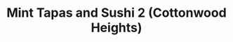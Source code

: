 ---
layout: place
title: "Mint Tapas and Sushi 2 (Cottonwood Heights)"
permalink: /utah/holladay/mint-tapas-and-sushi-2-cottonwood-heights.html
stateAbbr: UT
stateName: Utah
cityName: Holladay
seo:
  name: "Mint Tapas and Sushi 2 (Cottonwood Heights)"
  type: Restaurant
  links: null
description: "Mint Tapas and Sushi 2 (Cottonwood Heights) serves delicious sushi in Holladay, Utah. Try fresh Japanese dishes for a great dining experience. "
place_id: ChIJqWMmvR1jUocREYyiBvHS1k0
photos:
  - name: >-
      places/ChIJqWMmvR1jUocREYyiBvHS1k0/photos/AeeoHcI1qvPdSIWkVwA6_TTnMavRcUXI1utefJh6q81ciIYUzEhGPlqy82r39oVS9Mvwqh9kbOWc9K1sAzNQaAQlkpKNfRLAxdOJMyQcoGIO8sTl9hOXLpec7dIufub7ueBkXprLfW8V5soVXKXwSNge-h9GsXkWCvBvFVWpaVd_DnSUVkr8mkrZoFIBFUGbrlSkWd2SxrNDuaZaxNhNHtf21ZTT6xXO3_bnULaLNelM3EtZRSZagGhxoBXWTieLKeyKOZGp5GI0MaJ23UP7b5CORGNboGRzmeeZcRMASEHpfAcmAA
    widthPx: 4032
    heightPx: 3024
    authorAttributions:
      - displayName: Mint Tapas and Sushi 2 (Cottonwood Heights)
        uri: https://maps.google.com/maps/contrib/108014099567313467760
        photoUri: >-
          https://lh3.googleusercontent.com/a-/ALV-UjWSRlmyrJg3GbtZQaMoWCdWAyYR4GyzoZrQRy11u36bnt93-_I=s100-p-k-no-mo
    flagContentUri: >-
      https://www.google.com/local/imagery/report/?cb_client=maps_api_places.places_api&image_key=!1e10!2sAF1QipPSl0dCVamI2NIQ1zhcDcrMVQoxUI_aC13zFjfl&hl=en-US
    googleMapsUri: >-
      https://www.google.com/maps/place//data=!3m4!1e2!3m2!1sAF1QipPSl0dCVamI2NIQ1zhcDcrMVQoxUI_aC13zFjfl!2e10!4m2!3m1!1s0x8752631dbd2663a9:0x4dd6d2f106a28c11
  - name: >-
      places/ChIJqWMmvR1jUocREYyiBvHS1k0/photos/AeeoHcJExDsfAQxT5oYQCfo5wgLgM2QHrpDl6lSavr7vnwd9Rq6iWAW5wMy2yIB9Ew_MbcSBW3TxS6UgMMkpgcNvd4IQMAcvj99hxn_7ckcIQM63tOg2TexjcU3-G1L-_54yqqQMSuf2MLxHnUgcXhqVcLlakKs97-Nu8UfbweCY88Ush_4x8cunIhNrRskcUSfdURJmLNR8az3ciOcs5QZvJCR5zrhmOidI7N-FYFGgXo-KvK4hWl7UP0kQdyuSE25_mUO6BXLUEM7vDp3cWAYiyv_9_lIxBgYxNiWalIyIsYE1Dw
    widthPx: 1280
    heightPx: 960
    authorAttributions:
      - displayName: Mint Tapas and Sushi 2 (Cottonwood Heights)
        uri: https://maps.google.com/maps/contrib/108014099567313467760
        photoUri: >-
          https://lh3.googleusercontent.com/a-/ALV-UjWSRlmyrJg3GbtZQaMoWCdWAyYR4GyzoZrQRy11u36bnt93-_I=s100-p-k-no-mo
    flagContentUri: >-
      https://www.google.com/local/imagery/report/?cb_client=maps_api_places.places_api&image_key=!1e10!2sAF1QipPRhzjJlf1Bdp76Qe4cC26yCPxfwEly57n1IzLe&hl=en-US
    googleMapsUri: >-
      https://www.google.com/maps/place//data=!3m4!1e2!3m2!1sAF1QipPRhzjJlf1Bdp76Qe4cC26yCPxfwEly57n1IzLe!2e10!4m2!3m1!1s0x8752631dbd2663a9:0x4dd6d2f106a28c11
  - name: >-
      places/ChIJqWMmvR1jUocREYyiBvHS1k0/photos/AeeoHcLsQvDF4-hJuuvadza1dW0ZqPFR01siUU4PjQwFJHPEJVisHN0nCu5Q5FUrEJ2D-uI7_vWvP-kuygDDZhL6fh0PAlU0gU8RHZIaVIKL5Uzh14DWmkoNWAxgmKsU6qJgMBc53sAK6TUMLt7lqUb-cd4BsqDfUOtV07nh_5Ha27Jqa8wfwaLJZosJgEharpacICPxDK2r9Nh8U_sr6tgir6cK_ROGWLrFhamOJJznzWUftYzAIoM4XyOAASTeNHQxHdEgULRKMyErt5OosNeHzYnpVFJXySqBVrzf6lVc5QVhYQ
    widthPx: 4800
    heightPx: 3201
    authorAttributions:
      - displayName: Mint Tapas and Sushi 2 (Cottonwood Heights)
        uri: https://maps.google.com/maps/contrib/108014099567313467760
        photoUri: >-
          https://lh3.googleusercontent.com/a-/ALV-UjWSRlmyrJg3GbtZQaMoWCdWAyYR4GyzoZrQRy11u36bnt93-_I=s100-p-k-no-mo
    flagContentUri: >-
      https://www.google.com/local/imagery/report/?cb_client=maps_api_places.places_api&image_key=!1e10!2sAF1QipMkJSWBP77Fp70_dMbtJtbhKQ9eVJ52VxsKp3V2&hl=en-US
    googleMapsUri: >-
      https://www.google.com/maps/place//data=!3m4!1e2!3m2!1sAF1QipMkJSWBP77Fp70_dMbtJtbhKQ9eVJ52VxsKp3V2!2e10!4m2!3m1!1s0x8752631dbd2663a9:0x4dd6d2f106a28c11
  - name: >-
      places/ChIJqWMmvR1jUocREYyiBvHS1k0/photos/AeeoHcJsesKZAo1r1w8VI4yH-ZFuAnTWh9WHZGdRkZlSzYWKQoncZO_ul9NJTxexoWtpcgI_EjhWeIn4QRl2zKOU2vTYze9-CIU-Yvs8SDUXyo7k-Y7trT3Ibo8YKnpufaxNPszWHYNH9H9LRQHElovE17Xh1BHmcAen_P5rhARXQY0LL7ESoMLTkkf9YxvUHYKsteNoQ13z--2rFyyfTOBMB1WjDBmlPv2dy8uKVjN4NqN14s2EI0Dq-mt9Q-IKxL3r0jEzgAjO7lXJAAdzHjz18Tuz5X3LHpaBAB1Oq4GNrAqwOw
    widthPx: 4800
    heightPx: 3201
    authorAttributions:
      - displayName: Mint Tapas and Sushi 2 (Cottonwood Heights)
        uri: https://maps.google.com/maps/contrib/108014099567313467760
        photoUri: >-
          https://lh3.googleusercontent.com/a-/ALV-UjWSRlmyrJg3GbtZQaMoWCdWAyYR4GyzoZrQRy11u36bnt93-_I=s100-p-k-no-mo
    flagContentUri: >-
      https://www.google.com/local/imagery/report/?cb_client=maps_api_places.places_api&image_key=!1e10!2sAF1QipO9K_PrKZTWc7Vh2iRcyL1Oe88Ipc2ZfiWEqVmr&hl=en-US
    googleMapsUri: >-
      https://www.google.com/maps/place//data=!3m4!1e2!3m2!1sAF1QipO9K_PrKZTWc7Vh2iRcyL1Oe88Ipc2ZfiWEqVmr!2e10!4m2!3m1!1s0x8752631dbd2663a9:0x4dd6d2f106a28c11
  - name: >-
      places/ChIJqWMmvR1jUocREYyiBvHS1k0/photos/AeeoHcLKSJt4qUIDydRhqMWl5S8weSfa28HZ5qq33wGn0Ncyf6Q_2wxxSzVJ0vpOhnOn2-nr6O_LxZXgowF7iTy8T5DeF40-9lZReF4dEaj7_Sg9BChmO5rGivA_61ms_RWzpD-pwfTP6ZXCZ_OulmMKfK2bkn7p6BGIH63uB8zclpnBcEP6QEU-FRpiNz2yhCEw0nzq5xbTDFzQ2OTAn_HiG47FYNtUHlD1NfQNJIArHTbpjBWV3FDUtXI1fSKoKiDImfTFT4X3wqefMXNowLer7pZSF-aBJykIp86qCQq8iTki_A
    widthPx: 4800
    heightPx: 3201
    authorAttributions:
      - displayName: Mint Tapas and Sushi 2 (Cottonwood Heights)
        uri: https://maps.google.com/maps/contrib/108014099567313467760
        photoUri: >-
          https://lh3.googleusercontent.com/a-/ALV-UjWSRlmyrJg3GbtZQaMoWCdWAyYR4GyzoZrQRy11u36bnt93-_I=s100-p-k-no-mo
    flagContentUri: >-
      https://www.google.com/local/imagery/report/?cb_client=maps_api_places.places_api&image_key=!1e10!2sAF1QipNBuSezRjPZmg3U27xwBQ0DREmAMALhg8eFqt9l&hl=en-US
    googleMapsUri: >-
      https://www.google.com/maps/place//data=!3m4!1e2!3m2!1sAF1QipNBuSezRjPZmg3U27xwBQ0DREmAMALhg8eFqt9l!2e10!4m2!3m1!1s0x8752631dbd2663a9:0x4dd6d2f106a28c11
  - name: >-
      places/ChIJqWMmvR1jUocREYyiBvHS1k0/photos/AeeoHcJGZf7Jmkf0qOUSEKr3HNVZHeozNPT1p1LY9tXInmmR05hTdKTVyND3EV5ibIka8OD4IF6ft80QRE1Xz4USaUe_LmE-wd3D3_B8xys51Q_18vI0AfAj6G94do9fiVUGdQkPdWiVekItgh7lssyB7gPdPHw8aze3DAiDGPbJITtN2PKdH-pomRv7_n3k9koHEZalOchRAnl92h4brdWOZP3WHyruapb_f-Vkjej7amC3dhSfwq0Rupyh6kLSuzx5aejQbOKiNwhX73gdqSFiNygD7IBpgEetShbRBKuchreHYQ
    widthPx: 4800
    heightPx: 3201
    authorAttributions:
      - displayName: Mint Tapas and Sushi 2 (Cottonwood Heights)
        uri: https://maps.google.com/maps/contrib/108014099567313467760
        photoUri: >-
          https://lh3.googleusercontent.com/a-/ALV-UjWSRlmyrJg3GbtZQaMoWCdWAyYR4GyzoZrQRy11u36bnt93-_I=s100-p-k-no-mo
    flagContentUri: >-
      https://www.google.com/local/imagery/report/?cb_client=maps_api_places.places_api&image_key=!1e10!2sAF1QipOP4mGrTn5SJOLKKYHkICLe090LCyKEyfvxVfoL&hl=en-US
    googleMapsUri: >-
      https://www.google.com/maps/place//data=!3m4!1e2!3m2!1sAF1QipOP4mGrTn5SJOLKKYHkICLe090LCyKEyfvxVfoL!2e10!4m2!3m1!1s0x8752631dbd2663a9:0x4dd6d2f106a28c11
  - name: >-
      places/ChIJqWMmvR1jUocREYyiBvHS1k0/photos/AeeoHcKt1-QoentqA7Ji-MWk-ObAw1sYpw3KsxbrjM_GLdTwE5la-E9nw1RXbpHD7YtXz4y7ohIiYDJOMR9KOQ6aq9e3yBetp46dCTj0P6DAQJ0x6duWymkZjPtc-tBvo9XOpoOzOXmVOdZdLRqPmNj_STXB6vvD9AlPmXi7_7NuYP3tmRGtThF9Nsf-itY0-vCn1mIXhmN_oY2uUvdwAIhD0w80N647RSV4r9S6HfSrmWxz0_FlB-KnbermyAfetrmfTL0mzvJushS9qWWTrOqBWS-xfeG8D9jdLX17aWfqgePRog
    widthPx: 4800
    heightPx: 3201
    authorAttributions:
      - displayName: Mint Tapas and Sushi 2 (Cottonwood Heights)
        uri: https://maps.google.com/maps/contrib/108014099567313467760
        photoUri: >-
          https://lh3.googleusercontent.com/a-/ALV-UjWSRlmyrJg3GbtZQaMoWCdWAyYR4GyzoZrQRy11u36bnt93-_I=s100-p-k-no-mo
    flagContentUri: >-
      https://www.google.com/local/imagery/report/?cb_client=maps_api_places.places_api&image_key=!1e10!2sAF1QipPGh2wPsjTd5o57ip2Fq_Xui9DmLhT8WnBtRdaY&hl=en-US
    googleMapsUri: >-
      https://www.google.com/maps/place//data=!3m4!1e2!3m2!1sAF1QipPGh2wPsjTd5o57ip2Fq_Xui9DmLhT8WnBtRdaY!2e10!4m2!3m1!1s0x8752631dbd2663a9:0x4dd6d2f106a28c11
  - name: >-
      places/ChIJqWMmvR1jUocREYyiBvHS1k0/photos/AeeoHcI2vjKRkRlYY_c9Nz2jj_aRCOUfmLPuXKOPJov5RWxNdKa_lERca0M5kWe4OljwBFjKadru0ahmxVHhxtTzQ7yRIcYRd2BQhp2YiKnCh-WoFQ09GjvwB-i8i_UDASh1XY4NtcJ1dMtDpqx1ec0D55kgKrVcIJC8nV4w38KpjGVzE-Rg8w3wShRQuuUT2ZRQr373fnrL8wEGqOo3S7JC5Hgv6EparRLF7xluls8eVf09CEBzFnjhKnaW2TGV0r0LFtNkQhxGGCrIvP54xv1Zj69n3BdmSp780xxJLFC6q3XquRmxflW8UmsHgp8hN7HzHR6pit5PdE1hwnq_pg6VH1GcJ5Q-s8DQjE3NkxWOhSUWfAIbsApWThHHV8VujkWyeza86ju2Votl6KYIP27fM7ywKf3u5pDkavKAjnYhPGUz6lLL
    widthPx: 4000
    heightPx: 3000
    authorAttributions:
      - displayName: Eli Casper
        uri: https://maps.google.com/maps/contrib/114301965369883969507
        photoUri: >-
          https://lh3.googleusercontent.com/a-/ALV-UjVnyyBYhfWj4EwtYS-BAC0E18UTu9y7ga7BJoVWwcOaycdhVis=s100-p-k-no-mo
    flagContentUri: >-
      https://www.google.com/local/imagery/report/?cb_client=maps_api_places.places_api&image_key=!1e10!2sCIHM0ogKEICAgID50tep7gE&hl=en-US
    googleMapsUri: >-
      https://www.google.com/maps/place//data=!3m4!1e2!3m2!1sCIHM0ogKEICAgID50tep7gE!2e10!4m2!3m1!1s0x8752631dbd2663a9:0x4dd6d2f106a28c11
  - name: >-
      places/ChIJqWMmvR1jUocREYyiBvHS1k0/photos/AeeoHcK-9L2BGzAZwRslULUhEEl722G1uGwlEihL-Oo-GyfZH3FAkgHpM347F8_WBUPJqi6pid0bf85UzHaPeITSho854cZ-EvQ4WWlvqAT4qtLylG0-Iw0k1O2W3jXYk_BMsKXdxm1V0zcl45RLCuLFw8UctfuMoseP4NE9aDZrSZp0zr4oyfdXJEwbv-KijtWxLhT9XVW_uugVNRMTuY712xPCg9R7BxazYo1ioSNzuviqS1S1XzIDdthBnjT3Uiim3TaSfk8toAktdPibQ0D-CJU8SmMOeASFqMwbBqxVubI8m_up5opXdoEnVfrAM9S_cNwmhNPUJlMem3iYgHCWzqyzzs2Cu839Fn34LKXOFY3tXsxCyICVqcTu50NUnJcjnDd0NTVyCzSiXs20w_fsJdyygBk9ZINpdnZ7jrXe92U
    widthPx: 3024
    heightPx: 4032
    authorAttributions:
      - displayName: Jory Allen
        uri: https://maps.google.com/maps/contrib/108576130387953207895
        photoUri: >-
          https://lh3.googleusercontent.com/a-/ALV-UjX5gp9-wIZnwfZ3ZWZ-LrFwpKBjo70dqk-12aqTckPBhPbBudJa9w=s100-p-k-no-mo
    flagContentUri: >-
      https://www.google.com/local/imagery/report/?cb_client=maps_api_places.places_api&image_key=!1e10!2sCIHM0ogKEICAgMCAs4zdFQ&hl=en-US
    googleMapsUri: >-
      https://www.google.com/maps/place//data=!3m4!1e2!3m2!1sCIHM0ogKEICAgMCAs4zdFQ!2e10!4m2!3m1!1s0x8752631dbd2663a9:0x4dd6d2f106a28c11
  - name: >-
      places/ChIJqWMmvR1jUocREYyiBvHS1k0/photos/AeeoHcILc274_CBj8q73EcXs8U_Z_ZIrP8Kf9E4NOZsUDEm-2h_z2tMWIsgYpbPJZZgTJPD1DVjKeVzRDFx5BE4WXpVJ5Sq-acDbG2dPewdNo9wJj4tICL5mZAlgmNgX51eMnJLENn3Vkxfts7bM5qNxBo5tPNg_sHJuoPdLLWSSPEdsjFztpfJK1DuWE0KLtiLW_HMNXvy18ZFvzC1CGWnGoB4q4oLJMZaCcpdRq-uz3_E6z7smdP1trPEJz9rw9DcHCPaB8KM5Jc1fCni5uiSzhQhGQymEm8B9Z8Gf28QsFLMUeg
    widthPx: 4800
    heightPx: 3201
    authorAttributions:
      - displayName: Mint Tapas and Sushi 2 (Cottonwood Heights)
        uri: https://maps.google.com/maps/contrib/108014099567313467760
        photoUri: >-
          https://lh3.googleusercontent.com/a-/ALV-UjWSRlmyrJg3GbtZQaMoWCdWAyYR4GyzoZrQRy11u36bnt93-_I=s100-p-k-no-mo
    flagContentUri: >-
      https://www.google.com/local/imagery/report/?cb_client=maps_api_places.places_api&image_key=!1e10!2sAF1QipNg50BzDMdMbLpwk40bn0mkNSPhLM6NuImkTvI4&hl=en-US
    googleMapsUri: >-
      https://www.google.com/maps/place//data=!3m4!1e2!3m2!1sAF1QipNg50BzDMdMbLpwk40bn0mkNSPhLM6NuImkTvI4!2e10!4m2!3m1!1s0x8752631dbd2663a9:0x4dd6d2f106a28c11
address: 3158 E 6200 S Ste B, Holladay, UT 84121, USA
street: 3158 E 6200 S Ste B
city: Holladay
state: UT
zip: '84121'
country: USA
neighborhood: null
latitude: '40.635059'
longitude: '-111.803804'
accessibility_options:
  wheelchairAccessibleParking: true
  wheelchairAccessibleEntrance: true
  wheelchairAccessibleRestroom: true
  wheelchairAccessibleSeating: true
business_status: OPERATIONAL
name: Mint Tapas and Sushi 2 (Cottonwood Heights)
google_maps_links:
  directionsUri: >-
    https://www.google.com/maps/dir//''/data=!4m7!4m6!1m1!4e2!1m2!1m1!1s0x8752631dbd2663a9:0x4dd6d2f106a28c11!3e0
  placeUri: https://maps.google.com/?cid=5608902318576798737
  writeAReviewUri: >-
    https://www.google.com/maps/place//data=!4m3!3m2!1s0x8752631dbd2663a9:0x4dd6d2f106a28c11!12e1
  reviewsUri: >-
    https://www.google.com/maps/place//data=!4m4!3m3!1s0x8752631dbd2663a9:0x4dd6d2f106a28c11!9m1!1b1
  photosUri: >-
    https://www.google.com/maps/place//data=!4m3!3m2!1s0x8752631dbd2663a9:0x4dd6d2f106a28c11!10e5
primary_type: Restaurant
opening_hours:
  regular: null
  current: null
secondary_opening_hours:
  regular:
    weekdayDescriptions: null
    type: null
  current:
    weekdayDescriptions: null
    type: null
phone: null
price_level: null
price_range: null
rating: null
rating_count: 0
website: null
reviews: null
parking_options: null
payment_options: null
allow_dogs: null
curbside_pickup: null
delivery: null
dine_in: null
good_for_children: null
good_for_groups: null
good_for_sports: null
live_music: null
menu_for_children: null
outdoor_seating: null
reservable: null
restroom: null
serves_beer: null
serves_breakfast: null
serves_brunch: null
serves_cocktails: null
serves_coffee: null
serves_dinner: null
serves_dessert: null
serves_lunch: null
serves_vegetarian_food: null
serves_wine: null
takeout: null
summary: null

---